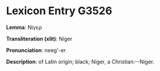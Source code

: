 # Lexicon Entry G3526

**Lemma**: Νίγερ

**Transliteration (xlit)**: Níger

**Pronunciation**: neeg'-er

**Description**:
of Latin origin; black; Niger, a Christian:--Niger.
